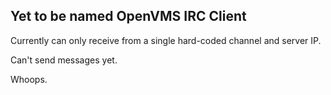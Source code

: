 ## Yet to be named OpenVMS IRC Client

Currently can only receive from a single hard-coded channel and server IP.

Can't send messages yet. 

Whoops. 

